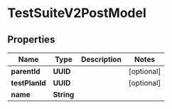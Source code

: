 

# TestSuiteV2PostModel


## Properties

| Name | Type | Description | Notes |
|------------ | ------------- | ------------- | -------------|
|**parentId** | **UUID** |  |  [optional] |
|**testPlanId** | **UUID** |  |  [optional] |
|**name** | **String** |  |  |



